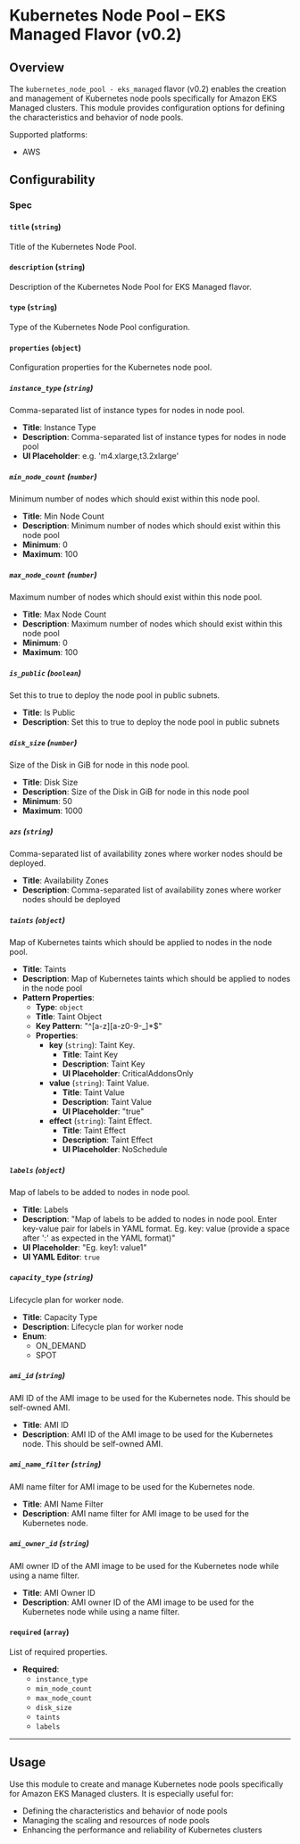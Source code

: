 # Kubernetes Node Pool – EKS Managed Flavor (v0.2)

## Overview

The `kubernetes_node_pool - eks_managed` flavor (v0.2) enables the creation and management of Kubernetes node pools specifically for Amazon EKS Managed clusters. This module provides configuration options for defining the characteristics and behavior of node pools.

Supported platforms:
- AWS

## Configurability

### Spec

#### `title` (`string`)

Title of the Kubernetes Node Pool.

#### `description` (`string`)

Description of the Kubernetes Node Pool for EKS Managed flavor.

#### `type` (`string`)

Type of the Kubernetes Node Pool configuration.

#### `properties` (`object`)

Configuration properties for the Kubernetes node pool.

##### `instance_type` (`string`)

Comma-separated list of instance types for nodes in node pool.

- **Title**: Instance Type
- **Description**: Comma-separated list of instance types for nodes in node pool
- **UI Placeholder**: e.g. 'm4.xlarge,t3.2xlarge'

##### `min_node_count` (`number`)

Minimum number of nodes which should exist within this node pool.

- **Title**: Min Node Count
- **Description**: Minimum number of nodes which should exist within this node pool
- **Minimum**: 0
- **Maximum**: 100

##### `max_node_count` (`number`)

Maximum number of nodes which should exist within this node pool.

- **Title**: Max Node Count
- **Description**: Maximum number of nodes which should exist within this node pool
- **Minimum**: 0
- **Maximum**: 100

##### `is_public` (`boolean`)

Set this to true to deploy the node pool in public subnets.

- **Title**: Is Public
- **Description**: Set this to true to deploy the node pool in public subnets

##### `disk_size` (`number`)

Size of the Disk in GiB for node in this node pool.

- **Title**: Disk Size
- **Description**: Size of the Disk in GiB for node in this node pool
- **Minimum**: 50
- **Maximum**: 1000

##### `azs` (`string`)

Comma-separated list of availability zones where worker nodes should be deployed.

- **Title**: Availability Zones
- **Description**: Comma-separated list of availability zones where worker nodes should be deployed

##### `taints` (`object`)

Map of Kubernetes taints which should be applied to nodes in the node pool.

- **Title**: Taints
- **Description**: Map of Kubernetes taints which should be applied to nodes in the node pool
- **Pattern Properties**:
  - **Type**: `object`
  - **Title**: Taint Object
  - **Key Pattern**: "^[a-z][a-z0-9-_]*$"
  - **Properties**:
    - **key** (`string`): Taint Key.
      - **Title**: Taint Key
      - **Description**: Taint Key
      - **UI Placeholder**: CriticalAddonsOnly
    - **value** (`string`): Taint Value.
      - **Title**: Taint Value
      - **Description**: Taint Value
      - **UI Placeholder**: "true"
    - **effect** (`string`): Taint Effect.
      - **Title**: Taint Effect
      - **Description**: Taint Effect
      - **UI Placeholder**: NoSchedule

##### `labels` (`object`)

Map of labels to be added to nodes in node pool.

- **Title**: Labels
- **Description**: "Map of labels to be added to nodes in node pool. Enter key-value pair for labels in YAML format. Eg. key: value (provide a space after ':' as expected in the YAML format)"
- **UI Placeholder**: "Eg. key1: value1"
- **UI YAML Editor**: `true`

##### `capacity_type` (`string`)

Lifecycle plan for worker node.

- **Title**: Capacity Type
- **Description**: Lifecycle plan for worker node
- **Enum**:
  - ON_DEMAND
  - SPOT

##### `ami_id` (`string`)

AMI ID of the AMI image to be used for the Kubernetes node. This should be self-owned AMI.

- **Title**: AMI ID
- **Description**: AMI ID of the AMI image to be used for the Kubernetes node. This should be self-owned AMI.

##### `ami_name_filter` (`string`)

AMI name filter for AMI image to be used for the Kubernetes node.

- **Title**: AMI Name Filter
- **Description**: AMI name filter for AMI image to be used for the Kubernetes node.

##### `ami_owner_id` (`string`)

AMI owner ID of the AMI image to be used for the Kubernetes node while using a name filter.

- **Title**: AMI Owner ID
- **Description**: AMI owner ID of the AMI image to be used for the Kubernetes node while using a name filter.

#### `required` (`array`)

List of required properties.

- **Required**:
  - `instance_type`
  - `min_node_count`
  - `max_node_count`
  - `disk_size`
  - `taints`
  - `labels`

---

## Usage

Use this module to create and manage Kubernetes node pools specifically for Amazon EKS Managed clusters. It is especially useful for:

- Defining the characteristics and behavior of node pools
- Managing the scaling and resources of node pools
- Enhancing the performance and reliability of Kubernetes clusters
